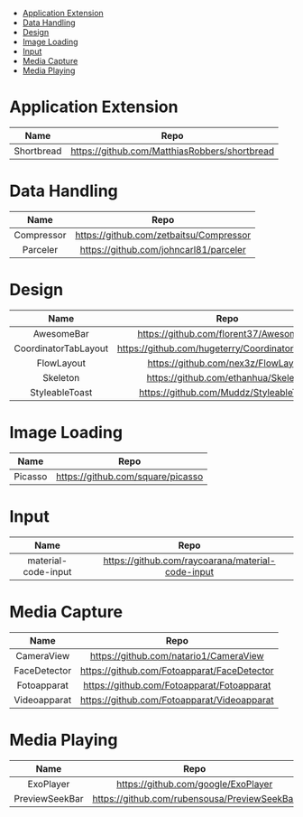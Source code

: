 <!-- TOC START min:1 max:3 link:true update:true -->
- [Application Extension](#application-extension)
- [Data Handling](#data-handling)
- [Design](#design)
- [Image Loading](#image-loading)
- [Input](#input)
- [Media Capture](#media-capture)
- [Media Playing](#media-playing)

<!-- TOC END -->

# Application Extension
|Name|Repo|
|:-:|:-:|
|Shortbread|https://github.com/MatthiasRobbers/shortbread|

# Data Handling
|Name|Repo|
|:-:|:-:|
|Compressor|https://github.com/zetbaitsu/Compressor|
|Parceler|https://github.com/johncarl81/parceler|

# Design
|Name|Repo|
|:-:|:-:|
|AwesomeBar|https://github.com/florent37/AwesomeBar|
|CoordinatorTabLayout|https://github.com/hugeterry/CoordinatorTabLayout|
|FlowLayout|https://github.com/nex3z/FlowLayout|
|Skeleton|https://github.com/ethanhua/Skeleton|
|StyleableToast|https://github.com/Muddz/StyleableToast|

# Image Loading
| Name | Repo |
|:----:|:----:|
|Picasso|https://github.com/square/picasso|

# Input
|Name|Repo|
|:-:|:-:|
|material-code-input|https://github.com/raycoarana/material-code-input|

# Media Capture
|Name|Repo|
|:-:|:-:|
|CameraView|https://github.com/natario1/CameraView|
|FaceDetector|https://github.com/Fotoapparat/FaceDetector|
|Fotoapparat|https://github.com/Fotoapparat/Fotoapparat|
|Videoapparat|https://github.com/Fotoapparat/Videoapparat|

# Media Playing
|Name|Repo|
|:-:|:-:|
|ExoPlayer|https://github.com/google/ExoPlayer|
|PreviewSeekBar|https://github.com/rubensousa/PreviewSeekBar|
